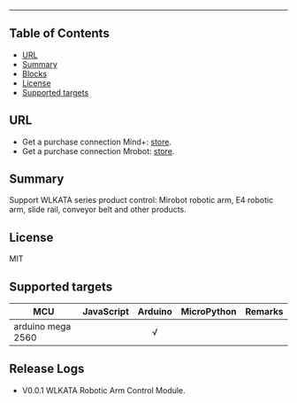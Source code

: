 
---------------------------------------------------------

## Table of Contents

* [URL](#url)
* [Summary](#summary)
* [Blocks](#blocks)
* [License](#license)
* [Supported targets](#Supportedtargets)

## URL

* Get a purchase connection Mind+: [store](https://www.dfrobot.com/).
* Get a purchase connection Mrobot: [store](https://www.wlkata.com/).

## Summary
Support WLKATA series product control: Mirobot robotic arm, E4 robotic arm, slide rail, conveyor belt and other products.



## License

MIT

## Supported targets

MCU                | JavaScript    | Arduino   | MicroPython    | Remarks
------------------ | :----------: | :----------: | :---------: | -----
arduino mega 2560  |              |       √      |             | 



## Release Logs
* V0.0.1  WLKATA Robotic Arm Control Module.
